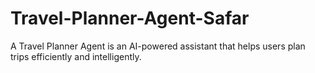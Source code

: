 # Travel-Planner-Agent-Safar
A Travel Planner Agent is an AI-powered assistant that helps users plan trips efficiently and intelligently.

